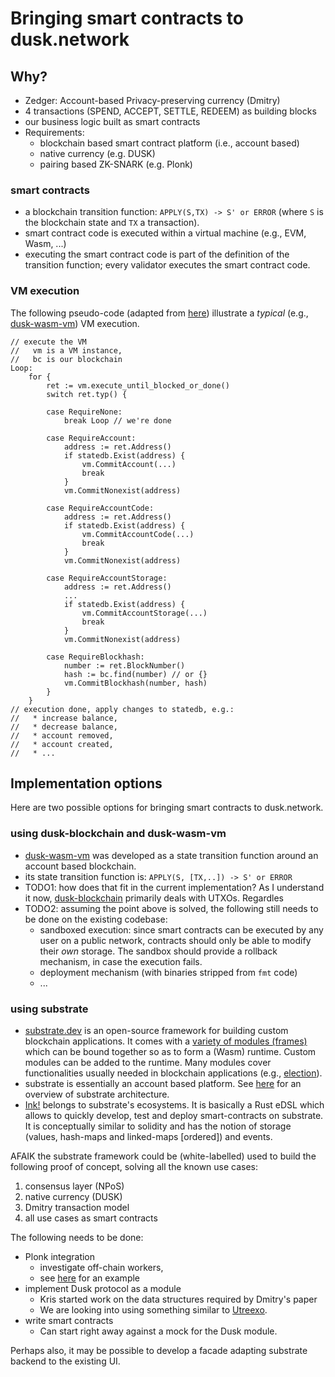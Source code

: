 # Bringing smart contracts to dusk.network 

## Why?

* Zedger: Account-based Privacy-preserving currency (Dmitry)
* 4 transactions (SPEND, ACCEPT, SETTLE, REDEEM) as building blocks
* our business logic built as smart contracts
* Requirements:
	* blockchain based smart contract platform (i.e., account based)
	* native currency (e.g. DUSK)
	* pairing based ZK-SNARK (e.g. Plonk)

### smart contracts

* a blockchain transition function: `APPLY(S,TX) -> S' or ERROR` (where `S` is the blockchain state and `TX` a transaction).
* smart contract code is executed within a virtual machine (e.g., EVM, Wasm, ...)
* executing the smart contract code is part of the definition of the transition function; every validator executes the smart contract code.


### VM execution
The following pseudo-code (adapted from [here](https://github.com/etclabscore/go-ethereum/blob/development/core/multivm_processor.go#L29-L202)) illustrate a _typical_ (e.g., [dusk-wasm-vm](https://github.com/dusk-network/dusk-wasm-vm)) VM execution.


```
// execute the VM
//   vm is a VM instance,
//   bc is our blockchain
Loop:
	for {
		ret := vm.execute_until_blocked_or_done()
		switch ret.typ() {
		
		case RequireNone:
			break Loop // we're done
			
		case RequireAccount:
			address := ret.Address()
			if statedb.Exist(address) {
				vm.CommitAccount(...)
				break
			}
			vm.CommitNonexist(address)
			
		case RequireAccountCode:
			address := ret.Address()
			if statedb.Exist(address) {
				vm.CommitAccountCode(...)
				break
			}
			vm.CommitNonexist(address)
			
		case RequireAccountStorage:
			address := ret.Address()
			...
			if statedb.Exist(address) {
				vm.CommitAccountStorage(...)
				break
			}
			vm.CommitNonexist(address)
			
		case RequireBlockhash:
			number := ret.BlockNumber()
			hash := bc.find(number) // or {}
			vm.CommitBlockhash(number, hash)
		}
	}
// execution done, apply changes to statedb, e.g.: 
//   * increase balance,
//   * decrease balance,
//   * account removed,
//   * account created,
//   * ...

```


## Implementation options
Here are two possible options for bringing smart contracts to dusk.network.

### using dusk-blockchain and dusk-wasm-vm

* [dusk-wasm-vm](https://github.com/dusk-network/dusk-wasm-vm) was developed as a state transition function around an account based blockchain. 
* its state transition function is: `APPLY(S, [TX,..]) -> S' or ERROR`
* TODO1: how does that fit in the current implementation? As I understand it now, [dusk-blockchain](https://github.com/dusk-network/dusk-blockchain/tree/master/pkg/core/chain) primarily deals with UTXOs. Regardles
* TODO2: assuming the point above is solved, the following still needs to be done on the existing codebase:
    * sandboxed execution: since smart contracts can be executed by any user on a public network, contracts should only be able to modify their _own_ storage. The sandbox should provide a rollback mechanism, in case the execution fails.
    * deployment mechanism (with binaries stripped from `fmt` code)
    * ...

### using substrate

* [substrate.dev](https://substrate.dev/) is an open-source framework for building custom blockchain applications. It comes with a [variety of modules (frames)](https://github.com/paritytech/substrate/tree/master/frame) which can be bound together so as to form a (Wasm) runtime. Custom modules can be added to the runtime. Many modules cover functionalities usually needed in blockchain applications (e.g., [election](https://github.com/paritytech/substrate/blob/master/frame/elections/src/lib.rs#L59)).
* substrate is essentially an account based platform. See [here](https://substrate.dev/docs/en/runtime/architecture-of-a-runtime) for an overview of substrate architecture.
* [Ink!](https://github.com/paritytech/ink) belongs to substrate's ecosystems. It is basically a Rust eDSL which allows to quickly develop, test and deploy smart-contracts on substrate. It is conceptually similar to solidity and has the notion of storage (values, hash-maps and linked-maps [ordered]) and events.

AFAIK the substrate framework could be (white-labelled) used to build the following proof of concept, solving all the known use cases:

1. consensus layer (NPoS) 
2. native currency (DUSK)
3. Dmitry transaction model
4. all use cases as smart contracts

The following needs to be done:

  * Plonk integration
      * investigate off-chain workers,
      * see [here](https://github.com/LayerXcom/zero-chain/tree/master/modules/zk-system) for an example
  * implement Dusk protocol as a module
      * Kris started work on the data structures required by Dmitry's paper
      * We are looking into using something similar to [Utreexo](https://eprint.iacr.org/2019/611.pdf).
  * write smart contracts
      * Can start right away against a mock for the Dusk module.

Perhaps also, it may be possible to develop a facade adapting substrate backend to the existing UI.









